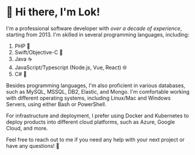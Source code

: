 # 👋 Hi there, I'm Lok!

I'm a professional software developer with *over a decade of experience*, starting from 2013. I'm skilled in several programming languages, including:

1. PHP 🐘
2. Swift/Objective-C 🍎
3. Java ☕
4. JavaScript/Typescript (Node.js, Vue, React) 🌐
5. C# 🎯

Besides programming languages, I'm also proficient in various databases, such as MySQL, MSSQL, DB2, Elastic, and Mongo. I'm comfortable working with different operating systems, including Linux/Mac and Windows Servers, using either Bash or PowerShell.

For infrastructure and deployment, I prefer using Docker and Kubernetes to deploy products into different cloud platforms, such as Azure, Google Cloud, and more.

Feel free to reach out to me if you need any help with your next project or have any questions! 🤝

<!---
law108000/law108000 is a ✨ special ✨ repository because its `README.md` (this file) appears on your GitHub profile.
You can click the Preview link to take a look at your changes.
--->
